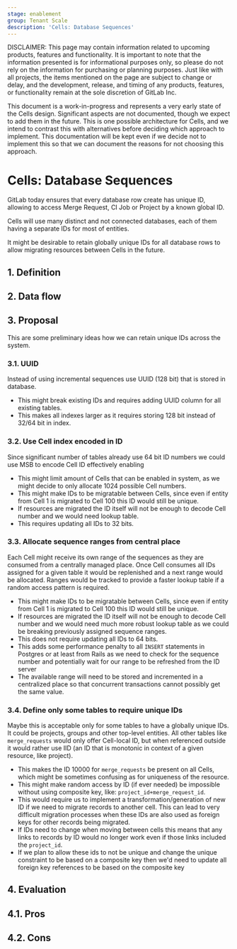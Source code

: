 ```yaml
---
stage: enablement
group: Tenant Scale
description: 'Cells: Database Sequences'
---
```


DISCLAIMER:
This page may contain information related to upcoming products, features and
functionality. It is important to note that the information presented is for
informational purposes only, so please do not rely on the information for
purchasing or planning purposes. Just like with all projects, the items
mentioned on the page are subject to change or delay, and the development,
release, and timing of any products, features, or functionality remain at the
sole discretion of GitLab Inc.

This document is a work-in-progress and represents a very early state of the
Cells design. Significant aspects are not documented, though we expect to add
them in the future. This is one possible architecture for Cells, and we intend to
contrast this with alternatives before deciding which approach to implement.
This documentation will be kept even if we decide not to implement this so that
we can document the reasons for not choosing this approach.

# Cells: Database Sequences

GitLab today ensures that every database row create has unique ID, allowing
to access Merge Request, CI Job or Project by a known global ID.

Cells will use many distinct and not connected databases, each of them having
a separate IDs for most of entities.

It might be desirable to retain globally unique IDs for all database rows
to allow migrating resources between Cells in the future.

## 1. Definition

## 2. Data flow

## 3. Proposal

This are some preliminary ideas how we can retain unique IDs across the system.

### 3.1. UUID

Instead of using incremental sequences use UUID (128 bit) that is stored in database.

- This might break existing IDs and requires adding UUID column for all existing tables.
- This makes all indexes larger as it requires storing 128 bit instead of 32/64 bit in index.

### 3.2. Use Cell index encoded in ID

Since significant number of tables already use 64 bit ID numbers we could use MSB to encode
Cell ID effectively enabling

- This might limit amount of Cells that can be enabled in system, as we might decide to only
  allocate 1024 possible Cell numbers.
- This might make IDs to be migratable between Cells, since even if entity from Cell 1 is migrated to Cell 100
  this ID would still be unique.
- If resources are migrated the ID itself will not be enough to decode Cell number and we would need
  lookup table.
- This requires updating all IDs to 32 bits.

### 3.3. Allocate sequence ranges from central place

Each Cell might receive its own range of the sequences as they are consumed from a centrally managed place.
Once Cell consumes all IDs assigned for a given table it would be replenished and a next range would be allocated.
Ranges would be tracked to provide a faster lookup table if a random access pattern is required.

- This might make IDs to be migratable between Cells, since even if entity from Cell 1 is migrated to Cell 100
  this ID would still be unique.
- If resources are migrated the ID itself will not be enough to decode Cell number and we would need
  much more robust lookup table as we could be breaking previously assigned sequence ranges.
- This does not require updating all IDs to 64 bits.
- This adds some performance penalty to all `INSERT` statements in Postgres or at least from Rails as we need to check for the sequence number and potentially wait for our range to be refreshed from the ID server
- The available range will need to be stored and incremented in a centralized place so that concurrent transactions cannot possibly get the same value.

### 3.4. Define only some tables to require unique IDs

Maybe this is acceptable only for some tables to have a globally unique IDs. It could be projects, groups
and other top-level entities. All other tables like `merge_requests` would only offer Cell-local ID,
but when referenced outside it would rather use IID (an ID that is monotonic in context of a given resource, like project).

- This makes the ID 10000 for `merge_requests` be present on all Cells, which might be sometimes confusing
  as for uniqueness of the resource.
- This might make random access by ID (if ever needed) be impossible without using composite key, like: `project_id+merge_request_id`.
- This would require us to implement a transformation/generation of new ID if we need to migrate records to another cell. This can lead to very difficult migration processes when these IDs are also used as foreign keys for other records being migrated.
- If IDs need to change when moving between cells this means that any links to records by ID would no longer work even if those links included the `project_id`.
- If we plan to allow these ids to not be unique and change the unique constraint to be based on a composite key then we'd need to update all foreign key references to be based on the composite key

## 4. Evaluation

## 4.1. Pros

## 4.2. Cons
